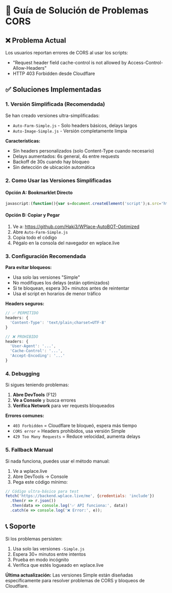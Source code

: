 # 🔧 Guía de Solución de Problemas CORS

## ❌ Problema Actual
Los usuarios reportan errores de CORS al usar los scripts:
- "Request header field cache-control is not allowed by Access-Control-Allow-Headers"
- HTTP 403 Forbidden desde Cloudflare

## ✅ Soluciones Implementadas

### 1. Versión Simplificada (Recomendada)
Se han creado versiones ultra-simplificadas:
- `Auto-Farm-Simple.js` - Solo headers básicos, delays largos
- `Auto-Image-Simple.js` - Versión completamente limpia

**Características:**
- Sin headers personalizados (solo Content-Type cuando necesario)
- Delays aumentados: 6s general, 4s entre requests
- Backoff de 30s cuando hay bloqueo
- Sin detección de ubicación automática

### 2. Como Usar las Versiones Simplificadas

#### Opción A: Bookmarklet Directo
```javascript
javascript:(function(){var s=document.createElement('script');s.src='https://raw.githubusercontent.com/Haki3/WPlace-AutoBOT-Optimized/main/Auto-Farm-Simple.js';document.head.appendChild(s);})();
```

#### Opción B: Copiar y Pegar
1. Ve a: https://github.com/Haki3/WPlace-AutoBOT-Optimized
2. Abre `Auto-Farm-Simple.js`
3. Copia todo el código
4. Pégalo en la consola del navegador en wplace.live

### 3. Configuración Recomendada

**Para evitar bloqueos:**
- Usa solo las versiones "Simple"
- No modifiques los delays (están optimizados)
- Si te bloquean, espera 30+ minutos antes de reintentar
- Usa el script en horarios de menor tráfico

**Headers seguros:**
```javascript
// ✅ PERMITIDO
headers: {
  'Content-Type': 'text/plain;charset=UTF-8'
}

// ❌ PROHIBIDO
headers: {
  'User-Agent': '...',
  'Cache-Control': '...',
  'Accept-Encoding': '...'
}
```

### 4. Debugging

Si sigues teniendo problemas:

1. **Abre DevTools** (F12)
2. **Ve a Console** y busca errores
3. **Verifica Network** para ver requests bloqueados

**Errores comunes:**
- `403 Forbidden` = Cloudflare te bloqueó, espera más tiempo
- `CORS error` = Headers prohibidos, usa versión Simple
- `429 Too Many Requests` = Reduce velocidad, aumenta delays

### 5. Fallback Manual

Si nada funciona, puedes usar el método manual:
1. Ve a wplace.live
2. Abre DevTools → Console
3. Pega este código mínimo:

```javascript
// Código ultra-básico para test
fetch('https://backend.wplace.live/me', {credentials: 'include'})
  .then(r => r.json())
  .then(data => console.log('✅ API funciona:', data))
  .catch(e => console.log('❌ Error:', e));
```

## 📞 Soporte

Si los problemas persisten:
1. Usa solo las versiones `-Simple.js`
2. Espera 30+ minutos entre intentos
3. Prueba en modo incógnito
4. Verifica que estés logueado en wplace.live

**Última actualización:** Las versiones Simple están diseñadas específicamente para resolver problemas de CORS y bloqueos de Cloudflare.
